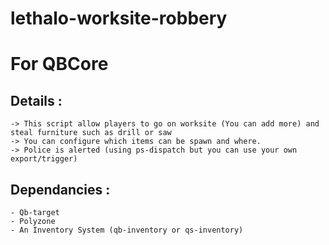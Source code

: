 # lethalo-worksite-robbery

# For QBCore

## Details :
```
-> This script allow players to go on worksite (You can add more) and steal furniture such as drill or saw
-> You can configure which items can be spawn and where.
-> Police is alerted (using ps-dispatch but you can use your own export/trigger)
```

## Dependancies : 
```
- Qb-target
- Polyzone
- An Inventory System (qb-inventory or qs-inventory)
```
